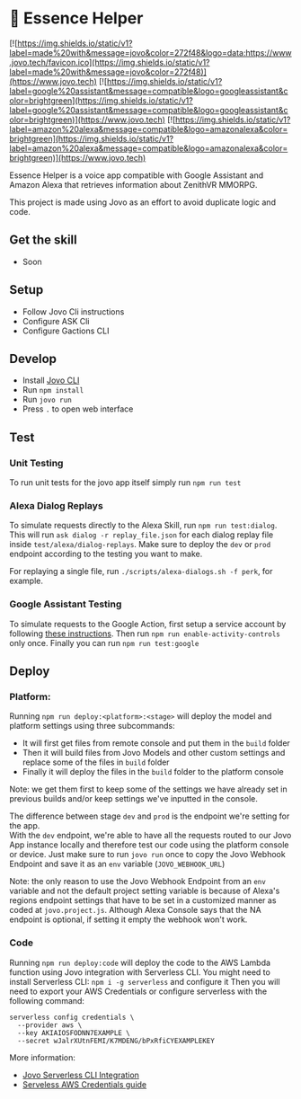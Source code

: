 # 🥽 Essence Helper

[![https://img.shields.io/static/v1?label=made%20with&message=jovo&color=272f48&logo=data:https://www.jovo.tech/favicon.ico](https://img.shields.io/static/v1?label=made%20with&message=jovo&color=272f48)](https://www.jovo.tech)
[![https://img.shields.io/static/v1?label=google%20assistant&message=compatible&logo=googleassistant&color=brightgreen](https://img.shields.io/static/v1?label=google%20assistant&message=compatible&logo=googleassistant&color=brightgreen)](https://www.jovo.tech)
[![https://img.shields.io/static/v1?label=amazon%20alexa&message=compatible&logo=amazonalexa&color=brightgreen](https://img.shields.io/static/v1?label=amazon%20alexa&message=compatible&logo=amazonalexa&color=brightgreen)](https://www.jovo.tech)

Essence Helper is a voice app compatible with Google Assistant and Amazon Alexa that retrieves information about ZenithVR MMORPG.

This project is made using Jovo as an effort to avoid duplicate logic and code.

## Get the skill

- Soon

## Setup

- Follow Jovo Cli instructions
- Configure ASK Cli
- Configure Gactions CLI

## Develop

- Install [Jovo CLI](https://www.jovo.tech/docs/cli)
- Run `npm install`
- Run `jovo run`
- Press `.` to open web interface

## Test

### Unit Testing

To run unit tests for the jovo app itself simply run `npm run test`

### Alexa Dialog Replays

To simulate requests directly to the Alexa Skill, run `npm run test:dialog`.  
This will run `ask dialog -r replay_file.json` for each dialog replay file inside `test/alexa/dialog-replays`.
Make sure to deploy the `dev` or `prod` endpoint according to the testing you want to make.

For replaying a single file, run `./scripts/alexa-dialogs.sh -f perk`, for example.

### Google Assistant Testing

To simulate requests to the Google Action, first setup a service account by following [these instructions](https://github.com/actions-on-google/actions-builder-conversation-components-nodejs/blob/master/README.md#running-tests).
Then run `npm run enable-activity-controls` only once.
Finally you can run `npm run test:google`

## Deploy

### Platform:
Running `npm run deploy:<platform>:<stage>` will deploy the model and platform settings using three subcommands:

* It will first get files from remote console and put them in the `build` folder
* Then it will build files from Jovo Models and other custom settings and replace some of the files in `build` folder
* Finally it will deploy the files in the `build` folder to the platform console

Note: we get them first to keep some of the settings we have already set in previous builds and/or keep settings we've inputted in the console.

The difference between stage `dev` and `prod` is the endpoint we're setting for the app.  
With the `dev` endpoint, we're able to have all the requests routed to our Jovo App instance locally and therefore test our code using the platform console or device.
Just make sure to run `jovo run` once to copy the Jovo Webhook Endpoint and save it as an `env` variable (`JOVO_WEBHOOK_URL`)

Note: the only reason to use the Jovo Webhook Endpoint from an `env` variable and not the default project setting variable is because of Alexa's regions endpoint settings that have to be set in a customized manner as coded at `jovo.project.js`. Although Alexa Console says that the NA endpoint is optional, if setting it empty the webhook won't work. 

### Code
Running `npm run deploy:code` will deploy the code to the AWS Lambda function using Jovo integration with Serverless CLI.
You might need to install Serverless CLI: `npm i -g serverless` and configure it
Then you will need to export your AWS Credentials or configure serverless with the following command:

```	
serverless config credentials \
  --provider aws \
  --key AKIAIOSFODNN7EXAMPLE \
  --secret wJalrXUtnFEMI/K7MDENG/bPxRfiCYEXAMPLEKEY
```

More information:
- [Jovo Serverless CLI Integration](https://www.jovo.tech/marketplace/target-serverless)
- [Serveless AWS Credentials guide](https://www.serverless.com/framework/docs/providers/aws/guide/credentials/)


